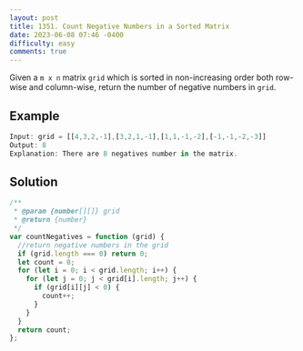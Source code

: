 ```yaml
---
layout: post
title: 1351. Count Negative Numbers in a Sorted Matrix
date: 2023-06-08 07:46 -0400
difficulty: easy
comments: true
---
```


Given a `m x n` matrix `grid` which is sorted in non-increasing order both row-wise and column-wise, return the number of negative numbers in `grid`.

## Example

```javascript
Input: grid = [[4,3,2,-1],[3,2,1,-1],[1,1,-1,-2],[-1,-1,-2,-3]]
Output: 8
Explanation: There are 8 negatives number in the matrix.
```

## Solution

```javascript
/**
 * @param {number[][]} grid
 * @return {number}
 */
var countNegatives = function (grid) {
  //return negative numbers in the grid
  if (grid.length === 0) return 0;
  let count = 0;
  for (let i = 0; i < grid.length; i++) {
    for (let j = 0; j < grid[i].length; j++) {
      if (grid[i][j] < 0) {
        count++;
      }
    }
  }
  return count;
};
```
